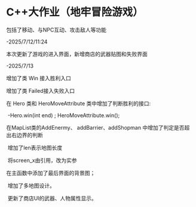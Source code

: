 # C++大作业（地牢冒险游戏）
包括了移动、与NPC互动、攻击敌人等功能



-2025/7/12/11:24

本次更新了游戏的进入界面，新增商店的武器贴图和失败界面

-2025/7/13

增加了类 Win 接入胜利入口

增加了类 Failed接入失败入口

在 Hero 类和 HeroMoveAttribute 类中增加了判断胜利的接口:

​	-Hero.win(int end) ; HeroMoveAttribute.win();

在MapList类的AddEnermy、 addBarrier、addShopman 中增加了判定是否超出右边界的判断

​	增加了len表示地图长度

​	将screen_x由引用，改为实参

在主函数中添加了最后界面的背景图；

​    增加了多地图设计。

​	更新了商店UI的武器、人物属性显示。
